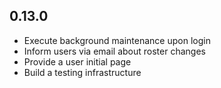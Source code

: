 ## 0.13.0
* Execute background maintenance upon login
* Inform users via email about roster changes
* Provide a user initial page
* Build a testing infrastructure
